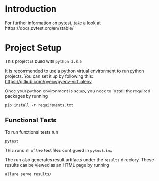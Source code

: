 # Introduction
For further information on pytest, take a look at https://docs.pytest.org/en/stable/


# Project Setup

This project is build with `python 3.8.5`

It is recommended to use a python virtual environment to run python projects. You can set it up by following this: https://github.com/pyenv/pyenv-virtualenv

Once your python environment is setup, you need to install the required packages by running

```
pip install -r requirements.txt
```

## Functional Tests

To run functional tests run

```
pytest
```

This runs all of the test files configured in `pytest.ini`

The run also generates result artifacts under the `results` directory. These results can be viewed as an HTML page by running

```
allure serve results/
```
